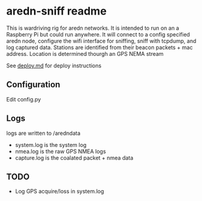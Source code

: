 # aredn-sniff readme

This is wardriving rig for aredn networks. It is intended to run on an a Raspberry Pi but could run anywhere.
It will connect to a config specified aredn node, configure the wifi interface for sniffing, sniff with tcpdump, and log captured data. 
Stations are identified from their beacon packets + mac address.
Location is determined thourgh an GPS NEMA stream

See [deploy.md]() for deploy instructions

## Configuration
Edit config.py 

## Logs
logs are written to /aredndata
* system.log is the system log
* nmea.log is the raw GPS NMEA logs
* capture.log is the coalated packet + nmea data

## TODO
* Log GPS acquire/loss in system.log
